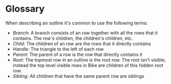 # Glossary

When describing an outline it's common to use the following terms:

* _Branch_: A branch consists of an row together with all the rows that it contains. The row's children, the children's children, etc.
* _Child_: The children of an row are the rows that it directly contains
* _Handle_: The triangle to the left of each row&#x20;
* _Parent_: The parent of a row is the row that directly contains it
* _Root_: The topmost row in an outline is the root row. The root isn't visible, instead the top level visible rows in Bike are children of this hidden root row.
* _Sibling_: All children that have the same parent row are siblings
